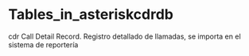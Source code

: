 # Tables_in_asteriskcdrdb

cdr
Call Detail Record. Registro detallado de llamadas, se importa en el sistema de reportería
